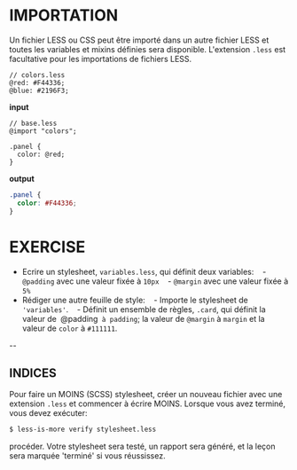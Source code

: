 # IMPORTATION

Un fichier LESS ou CSS peut être importé dans un autre fichier LESS et toutes les variables et mixins définies sera disponible. L'extension `.less` est facultative pour les importations de fichiers LESS.

```less
// colors.less
@red: #F44336;
@blue: #2196F3;
```

**input**
```less
// base.less
@import "colors";

.panel {
  color: @red;
}
```

**output**
```css
.panel {
  color: #F44336;
}
```

# EXERCISE
- Ecrire un stylesheet, `variables.less`, qui définit deux variables:
   - `@padding` avec une valeur fixée à `10px`
   - `@margin` avec une valeur fixée à `5% `
- Rédiger une autre feuille de style:
   - Importe le stylesheet de `'variables'`.
   - Définit un ensemble de règles, `.card`, qui définit la valeur de` `@padding` à padding`; la valeur de `@margin` à `margin` et la valeur de `color` à `#111111`.

--
## INDICES

Pour faire un MOINS (SCSS) stylesheet, créer un nouveau fichier avec une extension `.less` et commencer à écrire MOINS. Lorsque vous avez terminé, vous devez exécuter:

```sh
$ less-is-more verify stylesheet.less
```

procéder. Votre stylesheet sera testé, un rapport sera généré, et la leçon sera marquée 'terminé' si vous réussissez.
